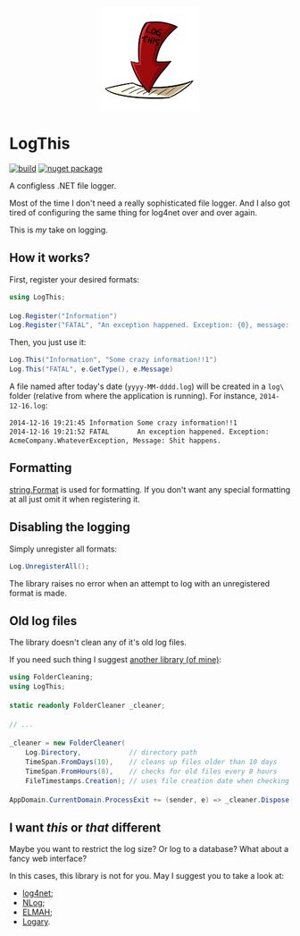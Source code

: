 <p align="center">
    <a href="#logthis">
        <img alt="logo" src="logo.png">
    </a>
</p>

# LogThis

[![build](https://ci.appveyor.com/api/projects/status/github/tallesl/LogThis)](https://ci.appveyor.com/project/TallesL/LogThis)
[![nuget package](https://badge.fury.io/nu/LogThis.png)](http://badge.fury.io/nu/LogThis)

A configless .NET file logger.

Most of the time I don't need a really sophisticated file logger. And I also got tired of configuring the same thing for log4net over and over again.

This is *my* take on logging.

## How it works?

First, register your desired formats:

```cs
using LogThis;

Log.Register("Information")
Log.Register("FATAL", "An exception happened. Exception: {0}, message: {1}.")
```

Then, you just use it:

```cs
Log.This("Information", "Some crazy information!!1")
Log.This("FATAL", e.GetType(), e.Message)
```

A file named after today's date (`yyyy-MM-dddd.log`) will be created in a `log\` folder (relative from where the application is running). For instance, `2014-12-16.log`:

```
2014-12-16 19:21:45 Information Some crazy information!!1
2014-12-16 19:21:52 FATAL       An exception happened. Exception: AcmeCompany.WhateverException, Message: Shit happens.
```

## Formatting

[string.Format](http://msdn.microsoft.com/library/system.string.format) is used for formatting. If you don't want any special formatting at all just omit it when registering it.

## Disabling the logging

Simply unregister all formats:

```cs
Log.UnregisterAll();
```

The library raises no error when an attempt to log with an unregistered format is made.

## Old log files

The library doesn't clean any of it's old log files.

If you need such thing I suggest [another library (of mine)](https://github.com/tallesl/FolderCleaner):

```cs
using FolderCleaning;
using LogThis;

static readonly FolderCleaner _cleaner;

// ...

_cleaner = new FolderCleaner(
    Log.Directory,            // directory path
    TimeSpan.FromDays(10),    // cleans up files older than 10 days
    TimeSpan.FromHours(8),    // checks for old files every 8 hours
    FileTimestamps.Creation); // uses file creation date when checking it's time

AppDomain.CurrentDomain.ProcessExit += (sender, e) => _cleaner.Dispose();
```

## I want *this* or *that* different

Maybe you want to restrict the log size? Or log to a database? What about a fancy web interface?

In this cases, this library is not for you. May I suggest you to take a look at:

* [log4net](http://logging.apache.org/log4net);
* [NLog](http://nlog-project.org);
* [ELMAH](https://code.google.com/p/elmah);
* [Logary](http://logary.github.io).
